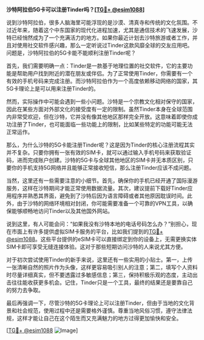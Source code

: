 **沙特阿拉伯5G卡可以注册Tinder吗？[[TG💪+ @esim1088](https://t.me/s/esim1088)]**

说到沙特阿拉伯，很多人脑海里可能浮现的是沙漠、清真寺和传统的文化氛围。不过近年来，随着这个中东国家的现代化进程加速，尤其是通信技术的飞速发展，沙特已经悄然成为了一个充满活力的地方。如果你最近计划去沙特旅游或者工作，并且对使用社交软件感兴趣，那么一定听说过Tinder这款风靡全球的交友应用吧。问题是，沙特阿拉伯的5G卡能不能顺利注册Tinder呢？

首先，我们需要明确一点：Tinder是一款基于地理位置的社交软件，它的主要功能是帮助用户找到附近的潜在朋友或伴侣。为了正常使用Tinder，你需要有一个有效的手机号码来完成注册。而沙特阿拉伯作为一个高度依赖移动网络的国家，其5G卡理论上是可以用来注册Tinder的。

然而，实际操作中可能会遇到一些小问题。沙特是一个宗教文化相对保守的国家，因此在某些方面对外部文化的接受度有一定的限制。虽然Tinder本身在全球范围内非常受欢迎，但在沙特，它并没有像其他地区那样完全开放。这意味着即使你成功注册了Tinder，也可能面临一些功能上的限制，比如某些特定的功能可能无法正常运作。

那么，为什么沙特的5G卡能注册Tinder呢？这是因为Tinder的核心注册流程其实并不复杂。只要你拥有一张有效的SIM卡，就可以通过输入手机号码来获取验证码，进而完成账户创建。沙特的5G卡与全球其他地区的SIM卡并无本质区别，只要你的手机支持5G网络并且能够正常接收短信，那么注册Tinder应该不成问题。

当然，这里还有一些需要注意的小细节。首先，确保你的手机已经开通了国际漫游服务，这样在沙特期间才能正常使用数据流量。其次，建议提前下载好Tinder应用程序并熟悉其界面，避免到了沙特后因为语言障碍或者其他原因耽误时间。此外，由于沙特的网络环境相对封闭，你可能需要准备一个可靠的VPN工具，以确保能够顺畅地访问Tinder以及其他国外网站。

说到这里，有人可能会问：“如果我没有沙特本地的电话号码怎么办？”别担心，现在市面上有许多提供虚拟SIM卡服务的平台，比如我们提到的[TG💪+ @esim1088](https://t.me/s/esim1088)。这些平台提供的eSIM卡可以直接绑定到你的设备上，无需更换实体SIM卡即可享受无缝连接体验。这对于那些短期访问沙特的人来说尤其方便。

对于初次尝试使用Tinder的新手来说，这里还有一些实用的小贴士。第一，上传一张清晰自然的照片作为头像，这样更容易吸引别人的注意；第二，填写个人资料时尽量详细真实，但不要透露过多敏感信息；第三，保持积极乐观的态度，主动出击往往能收获更多机会。记住，Tinder只是一个工具，最终的结果还是要靠自己的努力去争取。

最后再强调一下，尽管沙特的5G卡理论上可以注册Tinder，但由于当地的文化背景和社会规范，使用过程中还是需要格外谨慎。尊重当地风俗习惯，遵守法律法规，这样才能让自己在这个陌生而又充满魅力的地方过得更加愉快和安全。

[[TG💪+ @esim1088](https://t.me/s/esim1088) ![Image](https://i.postimg.cc/4NQfJmqS/Snipaste-2025-05-13-00-14-12.png)]